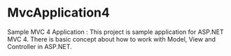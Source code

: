 MvcApplication4
===============

Sample MVC 4 Application : This project is sample application for ASP.NET MVC 4. There is basic concept about how to work with Model, View and Controller in ASP.NET.

